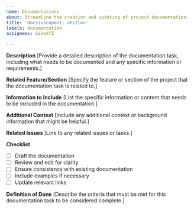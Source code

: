 ```yaml
---
name: Documentations
about: Streamline the creation and updating of project documentation.
title: 'docs(<scope>): <title>'
labels: documentation
assignees: GixoXYZ

---
```


**Description**
[Provide a detailed description of the documentation task, including what needs to be documented and any specific information or requirements.]

**Related Feature/Section**
[Specify the feature or section of the project that the documentation task is related to.]

**Information to Include**
[List the specific information or content that needs to be included in the documentation.]

**Additional Context**
[Include any additional context or background information that might be helpful.]

**Related Issues**
[Link to any related issues or tasks.]

**Checklist**

- [ ] Draft the documentation
- [ ] Review and edit for clarity
- [ ] Ensure consistency with existing documentation
- [ ] Include examples if necessary
- [ ] Update relevant links

**Definition of Done**
[Describe the criteria that must be met for this documentation task to be considered complete.]
